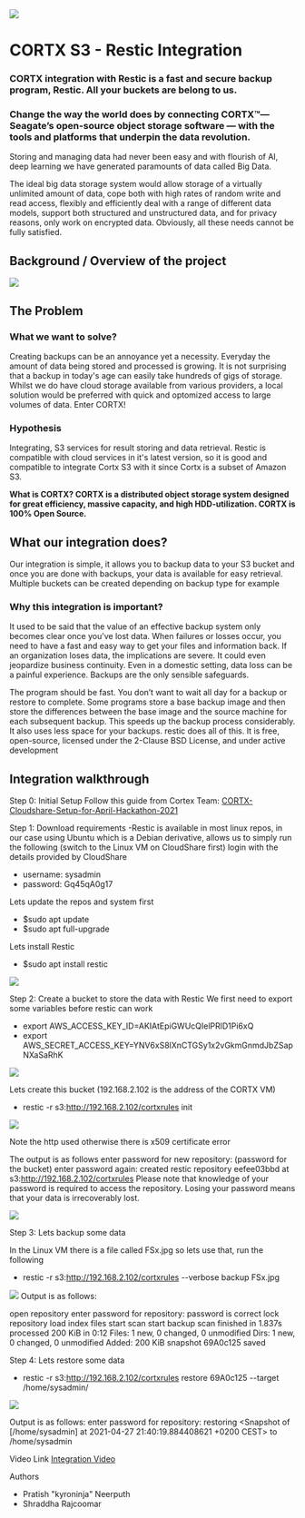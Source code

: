 <img src="https://github.com/Seagate/cortx/blob/main/doc/images/cortx-logo.png">

# CORTX S3 - Restic Integration

### CORTX integration with Restic is a fast and secure backup program, Restic. All your buckets are belong to us. 

### Change the way the world does by connecting CORTX™— Seagate’s open-source object storage software — with the tools and platforms that underpin the data revolution.

Storing and managing data had never been easy and with flourish of AI, deep learning we have generated paramounts of data called Big Data.

The ideal big data storage system would allow storage of a virtually unlimited amount of data, 
cope both with high rates of random write and read access, flexibly and efficiently deal with a range of different data models, 
support both structured and unstructured data, and for privacy reasons, only work on encrypted data. Obviously, all these needs cannot be fully satisfied.

## Background / Overview of the project
<img src="images/logo.png">

## The Problem

### What we want to solve?
Creating backups can be an annoyance yet a necessity. Everyday the amount of data being stored and processed is growing. It is not surprising that a backup in today's age can easily take hundreds of gigs of storage. Whilst we do have cloud storage available from various providers, a local solution would be preferred with quick and optomized access to large volumes of data. Enter CORTX!

### Hypothesis
Integrating, S3 services for result storing and data retrieval. Restic is compatible with cloud services in it's latest version, so it is good and compatible to integrate Cortx S3 with it since Cortx is a subset of Amazon S3.

<b> What is CORTX? CORTX is a distributed object storage system designed for great efficiency, massive capacity, and high HDD-utilization. CORTX is 100% Open Source. </b>

## What our integration does?

Our integration is simple, it allows you to backup data to your S3 bucket and once you are done with backups, your data is available for easy retrieval. Multiple buckets can be created depending on backup type for example


### Why this integration is important?

It used to be said that the value of an effective backup system only becomes clear once you’ve lost data. When failures or losses occur, you need to have a fast and easy way to get your files and information back. If an organization loses data, the implications are severe. It could even jeopardize business continuity. Even in a domestic setting, data loss can be a painful experience. Backups are the only sensible safeguards. 

The program should be fast. You don’t want to wait all day for a backup or restore to complete. Some programs store a base backup image and then store the differences between the base image and the source machine for each subsequent backup. This speeds up the backup process considerably. It also uses less space for your backups. restic does all of this. It is free, open-source, licensed under the 2-Clause BSD License, and under active development

## Integration walkthrough
Step 0: Initial Setup
Follow this guide from Cortex Team:
<a href="https://github.com/Seagate/cortx/wiki/CORTX-Cloudshare-Setup-for-April-Hackathon-2021">CORTX-Cloudshare-Setup-for-April-Hackathon-2021</a>

Step 1: Download requirements
-Restic is available in most linux repos, in our case using Ubuntu which is a Debian derivative, allows us to simply run the following (switch to the Linux VM on CloudShare first) login with the details provided by CloudShare

- username: sysadmin
- password: Gq45qA0g17

Lets update the repos and system first
-  $sudo apt update
-  $sudo apt full-upgrade

Lets install Restic
-  $sudo apt install restic

<img src="images/install_restic.png">

Step 2: Create a bucket to store the data with Restic
We first need to export some variables before restic can work
- export AWS_ACCESS_KEY_ID=AKIAtEpiGWUcQIelPRlD1Pi6xQ
- export AWS_SECRET_ACCESS_KEY=YNV6xS8lXnCTGSy1x2vGkmGnmdJbZSapNXaSaRhK

<img src="images/export_s3_cred.png">

Lets create this bucket (192.168.2.102 is the address of the CORTX VM)
- restic -r s3:http://192.168.2.102/cortxrules init

<img src="images/creatae_bucket_repo.png">

Note the http used otherwise there is x509 certificate error

The output is as follows
enter password for new repository: (password for the bucket)
enter password again:
created restic repository eefee03bbd at s3:http://192.168.2.102/cortxrules
Please note that knowledge of your password is required to access the repository. Losing your password means that your data is irrecoverably lost.

<img src="images/cyber_duck.png">

Step 3: Lets backup some data

In the Linux VM there is a file called FSx.jpg so lets use that, run the following
- restic -r s3:http://192.168.2.102/cortxrules --verbose backup FSx.jpg

<img src="images/list_backup_file.png">
Output is as follows:

open repository
enter password for repository:
password is correct
lock repository
load index files
start scan
start backup
scan finished in 1.837s
processed 200 KiB in 0:12
Files:        1 new,     0 changed,     0 unmodified
Dirs:         1 new,     0 changed,     0 unmodified
Added:      200 KiB
snapshot 69A0c125 saved

Step 4: Lets restore some data
- restic -r s3:http://192.168.2.102/cortxrules restore 69A0c125 --target /home/sysadmin/

<img src="images/delete_restore_file.png">

Output is as follows:
enter password for repository:
restoring <Snapshot of [/home/sysadmin] at 2021-04-27 21:40:19.884408621 +0200 CEST> to /home/sysadmin

Video Link
<a href="https://youtu.be/E-OSJ-_PQ78">Integration Video</a>

Authors
- Pratish "kyroninja" Neerputh
- Shraddha Rajcoomar
